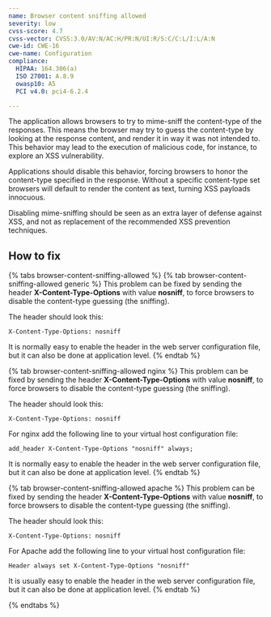 ```yaml
---
name: Browser content sniffing allowed
severity: low
cvss-score: 4.7
cvss-vector: CVSS:3.0/AV:N/AC:H/PR:N/UI:R/S:C/C:L/I:L/A:N
cwe-id: CWE-16
cwe-name: Configuration
compliance:
  HIPAA: 164.306(a)
  ISO 27001: A.8.9
  owasp10: A5
  PCI v4.0: pci4-6.2.4

---            
```


The application allows browsers to try to mime-sniff the content-type of the responses. This means the browser may try to guess the content-type by looking at the response content, and render it in way it was not intended to. This behavior may lead to the execution of malicious code, for instance, to explore an XSS vulnerability.

Applications should disable this behavior, forcing browsers to honor the content-type specified in the response. Without a specific content-type set browsers will default to render the content as text, turning XSS payloads innocuous.

Disabling mime-sniffing should be seen as an extra layer of defense against XSS, and not as replacement of the recommended XSS prevention techniques.

## How to fix

{% tabs browser-content-sniffing-allowed %}
{% tab browser-content-sniffing-allowed generic %}
This problem can be fixed by sending the header **X-Content-Type-Options** with value **nosniff**, to force browsers to disable the content-type guessing (the sniffing).

The header should look this:

	X-Content-Type-Options: nosniff

It is normally easy to enable the header in the web server configuration file, but it can also be done at application level.
{% endtab %}

{% tab browser-content-sniffing-allowed nginx %}
This problem can be fixed by sending the header **X-Content-Type-Options** with value **nosniff**, to force browsers to disable the content-type guessing (the sniffing).

The header should look this:

	X-Content-Type-Options: nosniff

For nginx add the following line to your virtual host configuration file:

	add_header X-Content-Type-Options "nosniff" always;

It is normally easy to enable the header in the web server configuration file, but it can also be done at application level.
{% endtab %}

{% tab browser-content-sniffing-allowed apache %}
This problem can be fixed by sending the header **X-Content-Type-Options** with value **nosniff**, to force browsers to disable the content-type guessing (the sniffing).

The header should look this:

	X-Content-Type-Options: nosniff

For Apache add the following line to your virtual host configuration file:

	Header always set X-Content-Type-Options "nosniff"

It is usually easy to enable the header in the web server configuration file, but it can also be done at application level.
{% endtab %}

{% endtabs %}

